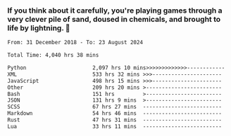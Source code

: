 ### If you think about it carefully, you're playing games through a very clever pile of sand, doused in chemicals, and brought to life by lightning.  👋


<!--START_SECTION:waka-->

```txt
From: 31 December 2018 - To: 23 August 2024

Total Time: 4,040 hrs 38 mins

Python                     2,097 hrs 10 mins>>>>>>>>>>>>>------------   51.91 %
XML                        533 hrs 32 mins >>>----------------------   13.21 %
JavaScript                 498 hrs 15 mins >>>----------------------   12.33 %
Other                      209 hrs 20 mins >------------------------   05.18 %
Bash                       151 hrs         >------------------------   03.74 %
JSON                       131 hrs 9 mins  >------------------------   03.25 %
SCSS                       67 hrs 27 mins  -------------------------   01.67 %
Markdown                   54 hrs 46 mins  -------------------------   01.36 %
Rust                       47 hrs 31 mins  -------------------------   01.18 %
Lua                        33 hrs 11 mins  -------------------------   00.82 %
```

<!--END_SECTION:waka-->
